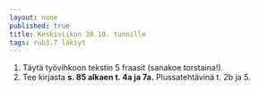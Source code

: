 ```yaml
---
layout: none
published: true
title: Keskiviikon 30.10. tunnille
tags: rub3.7 läksyt
---
```

1. Täytä työvihkoon tekstin 5 fraasit (sanakoe torstaina!).
2. Tee kirjasta **s. 85 alkaen t. 4a ja 7a.** Plussatehtävinä t. 2b ja 5.
